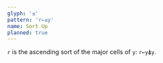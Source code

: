 ```yaml
---
glyph: '≤'
pattern: 'r←≤y'
name: Sort Up
planned: true
---
```


`r` is the ascending sort of the major cells of `y`: `r←y⍋y`.